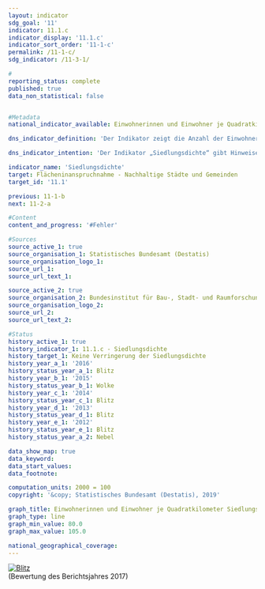 ```yaml
---                   
layout: indicator                   
sdg_goal: '11'                   
indicator: 11.1.c                   
indicator_display: '11.1.c'                   
indicator_sort_order: '11-1-c'                   
permalink: /11-1-c/                   
sdg_indicator: /11-3-1/                   

#                   
reporting_status: complete                   
published: true                   
data_non_statistical: false                   


#Metadata                   
national_indicator_available: Einwohnerinnen und Einwohner je Quadratkilometer Siedlungs- und Verkehrsfläche                   

dns_indicator_definition: 'Der Indikator zeigt die Anzahl der Einwohnerinnen und Einwohner je Quadratkilometer Siedlungs- und Verkehrsfläche.'                   

dns_indicator_intention: 'Der Indikator „Siedlungsdichte“ gibt Hinweise auf die Effizienz der Siedlungsflächennutzung. Ziel der Bundesregierung ist es, durch flächensparende Maßnahmen beim Neubau und bei der Innenentwicklung wie der Reduzierung von Wohnungs- und Gewerbeleerstand sowie Nachverdichtungen und Erhöhung der Baudichte der Verringerung der Siedlungsdichte entgegenzuwirken.'                   

indicator_name: 'Siedlungsdichte'                   
target: Flächeninanspruchnahme - Nachhaltige Städte und Gemeinden                   
target_id: '11.1'                   

previous: 11-1-b                   
next: 11-2-a                   

#Content                    
content_and_progress: '#Fehler'                   

#Sources
source_active_1: true                           
source_organisation_1: Statistisches Bundesamt (Destatis)                           
source_organisation_logo_1:                            
source_url_1:                            
source_url_text_1:                            

source_active_2: true                           
source_organisation_2: Bundesinstitut für Bau-, Stadt- und Raumforschung                           
source_organisation_logo_2:                            
source_url_2:                            
source_url_text_2:                            

#Status                   
history_active_1: true                   
history_indicator_1: 11.1.c - Siedlungsdichte                   
history_target_1: Keine Verringerung der Siedlungsdichte
history_year_a_1: '2016'                           
history_status_year_a_1: Blitz
history_year_b_1: '2015'                           
history_status_year_b_1: Wolke
history_year_c_1: '2014'                           
history_status_year_c_1: Blitz
history_year_d_1: '2013'                           
history_status_year_d_1: Blitz
history_year_e_1: '2012'                           
history_status_year_e_1: Blitz
history_status_year_a_2: Nebel

data_show_map: true                   
data_keyword:                    
data_start_values:                    
data_footnote:                    

computation_units: 2000 = 100                   
copyright: '&copy; Statistisches Bundesamt (Destatis), 2019'                   

graph_title: Einwohnerinnen und Einwohner je Quadratkilometer Siedlungs- und Verkehrsfläche                   
graph_type: line                   
graph_min_value: 80.0                   
graph_max_value: 105.0                   

national_geographical_coverage:                    
---
```

<div>                           
  <div class="my-header">                           
    <a href="https://nachhaltige-entwicklung-deutschland.github.io/open-sdg-site-starter/status/"><img src="https://g205sdgs.github.io/sdg-indicators/public/Wettersymbole/Blitz.png" alt="Blitz" />                           
    </a>                           
  </div>
  <div class="my-header-note">
    <span>(Bewertung des Berichtsjahres 2017)</span>
  </div>                           
</div>